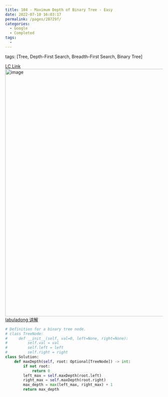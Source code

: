 ```yaml
---
title: 104 - Maximum Depth of Binary Tree - Easy
date: 2022-07-10 16:03:17
permalink: /pages/28729f/
categories:
  - Google
  - Completed
tags:
  - 
---
```

tags: [Tree, Depth-First Search, Breadth-First Search, Binary Tree]

[LC Link](https://leetcode.cn/problems/maximum-depth-of-binary-tree/)
<img width="793" alt="image" src="https://user-images.githubusercontent.com/41789327/178158511-bfe5e6d7-1ca3-4acc-b9fe-17b0d904e2a2.png">
[labuladong 讲解](https://labuladong.gitee.io/algo/2/20/35/)

```python
# Definition for a binary tree node.
# class TreeNode:
#     def __init__(self, val=0, left=None, right=None):
#         self.val = val
#         self.left = left
#         self.right = right
class Solution:
    def maxDepth(self, root: Optional[TreeNode]) -> int:
        if not root:
            return 0
        left_max = self.maxDepth(root.left)
        right_max = self.maxDepth(root.right)
        max_depth = max(left_max, right_max) + 1
        return max_depth
```